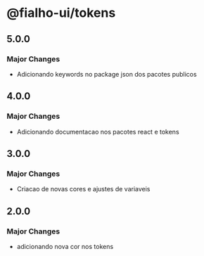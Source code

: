 # @fialho-ui/tokens

## 5.0.0

### Major Changes

- Adicionando keywords no package json dos pacotes publicos

## 4.0.0

### Major Changes

- Adicionando documentacao nos pacotes react e tokens

## 3.0.0

### Major Changes

- Criacao de novas cores e ajustes de variaveis

## 2.0.0

### Major Changes

- adicionando nova cor nos tokens
